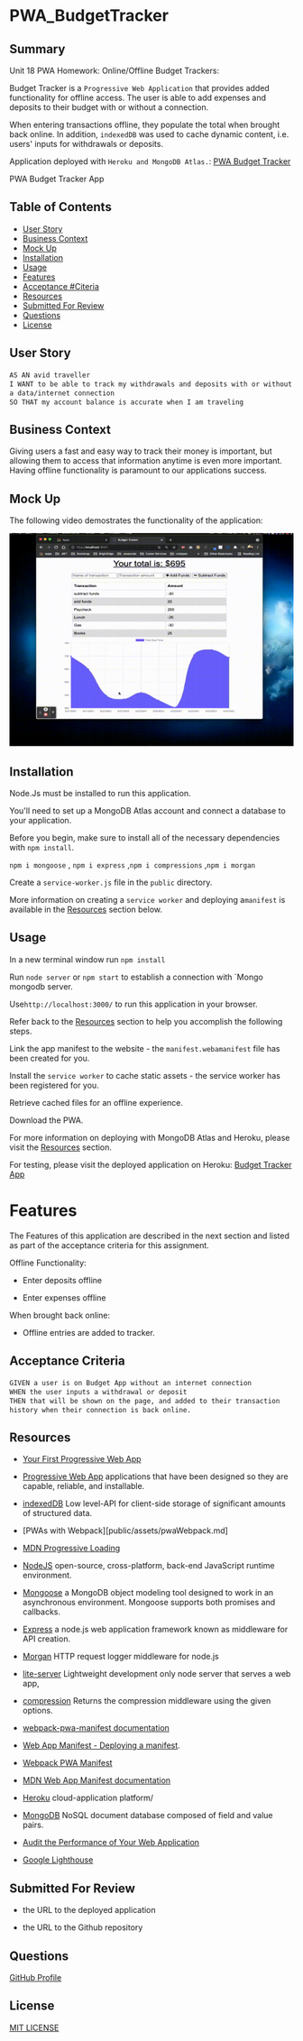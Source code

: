 # PWA_BudgetTracker

## Summary

Unit 18 PWA Homework: Online/Offline Budget Trackers:

Budget Tracker is a `Progressive Web Application` that provides added functionality for offline access.  The user is able to add expenses and deposits to their budget with or without a connection. 

When entering transactions offline, they populate the total when brought back online. In addition, `indexedDB` was used to cache dynamic content, i.e. users' inputs for withdrawals or deposits.

Application deployed with `Heroku and MongoDB Atlas.`: [PWA Budget Tracker](https://pwa-budget-trakker.herokuapp.com/)


PWA Budget Tracker App

## Table of Contents
* [User Story](#user-story)
* [Business Context](#business-context)
* [Mock Up](#mock-up)
* [Installation](#installation)
* [Usage](#usage)
* [Features](#features)
* [Acceptance #Citeria](#)
* [Resources](#resources)
* [Submitted For Review](#submitted-for-review)
* [Questions](#questions)
* [License](#license)

## User Story
```
AS AN avid traveller
I WANT to be able to track my withdrawals and deposits with or without a data/internet connection
SO THAT my account balance is accurate when I am traveling

```

## Business Context

Giving users a fast and easy way to track their money is important, but allowing them to access that information anytime is even more important. Having offline functionality is paramount to our applications success.


## Mock Up

The following video demostrates the functionality of the application:

![gif demonstrating the progress web app](public/assets/PWA-BudgetTracker.gif)



## Installation

Node.Js must be installed to run this application.

You'll need to set up a MongoDB Atlas account and connect a database to your application. 

Before you begin, make sure to install all of the necessary dependencies with `npm install`.

`npm i mongoose` , `npm i express` ,`npm i compressions` ,`npm i morgan`

Create a `service-worker.js` file in the `public` directory.

More information on creating a `service worker` and deploying a`manifest` is available in the [Resources](#resources) section below.


## Usage

In a new terminal window run `npm install`

Run `node server` or `npm start` to establish a connection with `Mongo mongodb server.

Use`http://localhost:3000/` to run this application in your browser.

Refer back to the [Resources](#resources) section to help you accomplish the following steps.

Link the app manifest to the website - the `manifest.webamanifest` file has been created for you.

Install the `service worker` to cache static assets - the service worker has been registered for you.

Retrieve cached files for an offline experience.

Download the PWA.

For more information on deploying with MongoDB Atlas and Heroku, please visit the [Resources](#resources) section.

For testing, please visit the deployed application on Heroku: [Budget Tracker App](/)

# Features


The Features of this application are described in the next section and listed as part of the acceptance criteria for this assignment.

Offline Functionality:

  * Enter deposits offline

  * Enter expenses offline

   When brought back online:

  * Offline entries are added to tracker.


## Acceptance Criteria
```
GIVEN a user is on Budget App without an internet connection
WHEN the user inputs a withdrawal or deposit
THEN that will be shown on the page, and added to their transaction history when their connection is back online.
```

## Resources

* [Your First Progressive Web App](https://developers.google.com/web/fundamentals/codelabs/your-first-pwapp/)
* [Progressive Web App](https://web.dev/progressive-web-apps/) applications that have been designed so they are capable, reliable, and installable. 
* [indexedDB](https://developer.mozilla.org/en-US/docs/Web/API/IndexedDB_API) Low level-API for client-side storage of significant amounts of structured data. 
* [PWAs with Webpack][public/assets/pwaWebpack.md]

* [MDN Progressive Loading](https://developer.mozilla.org/en-US/docs/Web/Progressive_web_apps/Loading)
* [NodeJS](https://nodejs.org/en/) open-source, cross-platform, back-end JavaScript runtime environment.
* [Mongoose](https://www.npmjs.com/package/mongoose) a MongoDB object modeling tool designed to work in an asynchronous environment. Mongoose supports both promises and callbacks.
* [Express](https://www.npmjs.com/package/express) a node.js web application framework known as middleware for API creation.
* [Morgan](https://www.npmjs.com/package/morgan) HTTP request logger middleware for node.js
* [lite-server](https://www.npmjs.com/package/lite-server) Lightweight development only node server that serves a web app,
* [compression](https://www.npmjs.com/package/compression) Returns the compression middleware using the given options.
* [webpack-pwa-manifest documentation](https://github.com/arthurbergmz/webpack-pwa-manifest)

* [Web App Manifest - Deploying a manifest](https://developer.mozilla.org/en-US/docs/Web/Manifest#Deploying_a_manifest_with_the_link_tag).
* [Webpack PWA Manifest](https://www.npmjs.com/package/webpack-pwa-manifest)
*  [MDN Web App Manifest documentation](https://developer.mozilla.org/en-US/docs/Web/Manifest) 
* [Heroku](https://www.heroku.com/) cloud-application platform/
* [MongoDB](https://www.mongodb.com/cloud/atlas/) NoSQL document database composed of field and value pairs.
* [Audit the Performance of Your Web Application](https://developers.google.com/web/fundamentals/performance/audit/)
* [Google Lighthouse](https://developers.google.com/web/tools/lighthouse/)
## Submitted For Review

  * the URL to the deployed application

  * the URL to the Github repository

## Questions

[GitHub Profile](https://github.com/rdevans87)


## License

[MIT LICENSE](LICENSE)
